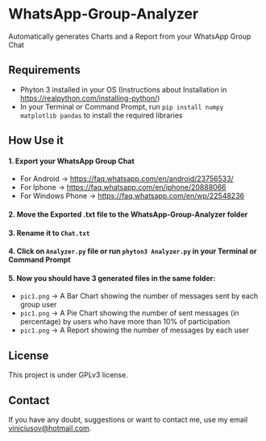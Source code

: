 # WhatsApp-Group-Analyzer
Automatically generates Charts and a Report from your WhatsApp Group Chat

## Requirements
- Phyton 3 installed in your OS (Instructions about Installation in https://realpython.com/installing-python/)
- In your Terminal or Command Prompt, run `pip install numpy matplotlib pandas` to install the required libraries

## How Use it

#### 1. Export your WhatsApp Group Chat
- For Android -> https://faq.whatsapp.com/en/android/23756533/
- For Iphone -> https://faq.whatsapp.com/en/iphone/20888066
- For Windows Phone -> https://faq.whatsapp.com/en/wp/22548236

#### 2. Move the Exported .txt file to the WhatsApp-Group-Analyzer folder
  
#### 3. Rename it to `Chat.txt`

#### 4. Click on `Analyzer.py` file or run `phyton3 Analyzer.py` in your Terminal or Command Prompt

#### 5. Now you should have 3 generated files in the same folder:
- `pic1.png` -> A Bar Chart showing the number of messages sent by each group user
- `pic1.png` -> A Pie Chart showing the number of sent messages (in percentage) by users who have more than 10% of participation
- `pic1.png` -> A Report showing the number of messages by each user

## License
This project is under GPLv3 license.

## Contact
If you have any doubt, suggestions or want to contact me, use my email viniciusov@hotmail.com.
